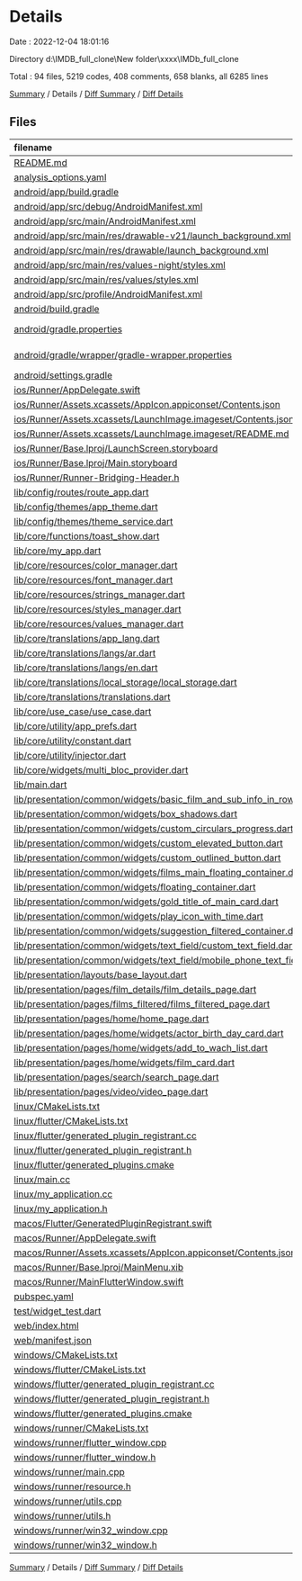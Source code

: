 # Details

Date : 2022-12-04 18:01:16

Directory d:\\IMDB_full_clone\\New folder\\xxxx\\IMDb_full_clone

Total : 94 files,  5219 codes, 408 comments, 658 blanks, all 6285 lines

[Summary](results.md) / Details / [Diff Summary](diff.md) / [Diff Details](diff-details.md)

## Files
| filename | language | code | comment | blank | total |
| :--- | :--- | ---: | ---: | ---: | ---: |
| [README.md](/README.md) | Markdown | 10 | 0 | 7 | 17 |
| [analysis_options.yaml](/analysis_options.yaml) | YAML | 3 | 23 | 4 | 30 |
| [android/app/build.gradle](/android/app/build.gradle) | Gradle | 54 | 5 | 13 | 72 |
| [android/app/src/debug/AndroidManifest.xml](/android/app/src/debug/AndroidManifest.xml) | XML | 4 | 4 | 1 | 9 |
| [android/app/src/main/AndroidManifest.xml](/android/app/src/main/AndroidManifest.xml) | XML | 28 | 6 | 1 | 35 |
| [android/app/src/main/res/drawable-v21/launch_background.xml](/android/app/src/main/res/drawable-v21/launch_background.xml) | XML | 4 | 7 | 2 | 13 |
| [android/app/src/main/res/drawable/launch_background.xml](/android/app/src/main/res/drawable/launch_background.xml) | XML | 4 | 7 | 2 | 13 |
| [android/app/src/main/res/values-night/styles.xml](/android/app/src/main/res/values-night/styles.xml) | XML | 9 | 9 | 1 | 19 |
| [android/app/src/main/res/values/styles.xml](/android/app/src/main/res/values/styles.xml) | XML | 9 | 9 | 1 | 19 |
| [android/app/src/profile/AndroidManifest.xml](/android/app/src/profile/AndroidManifest.xml) | XML | 4 | 4 | 1 | 9 |
| [android/build.gradle](/android/build.gradle) | Gradle | 27 | 0 | 5 | 32 |
| [android/gradle.properties](/android/gradle.properties) | Java Properties | 3 | 0 | 1 | 4 |
| [android/gradle/wrapper/gradle-wrapper.properties](/android/gradle/wrapper/gradle-wrapper.properties) | Java Properties | 5 | 0 | 1 | 6 |
| [android/settings.gradle](/android/settings.gradle) | Gradle | 8 | 0 | 4 | 12 |
| [ios/Runner/AppDelegate.swift](/ios/Runner/AppDelegate.swift) | Swift | 12 | 0 | 2 | 14 |
| [ios/Runner/Assets.xcassets/AppIcon.appiconset/Contents.json](/ios/Runner/Assets.xcassets/AppIcon.appiconset/Contents.json) | JSON | 122 | 0 | 1 | 123 |
| [ios/Runner/Assets.xcassets/LaunchImage.imageset/Contents.json](/ios/Runner/Assets.xcassets/LaunchImage.imageset/Contents.json) | JSON | 23 | 0 | 1 | 24 |
| [ios/Runner/Assets.xcassets/LaunchImage.imageset/README.md](/ios/Runner/Assets.xcassets/LaunchImage.imageset/README.md) | Markdown | 3 | 0 | 2 | 5 |
| [ios/Runner/Base.lproj/LaunchScreen.storyboard](/ios/Runner/Base.lproj/LaunchScreen.storyboard) | XML | 36 | 1 | 1 | 38 |
| [ios/Runner/Base.lproj/Main.storyboard](/ios/Runner/Base.lproj/Main.storyboard) | XML | 25 | 1 | 1 | 27 |
| [ios/Runner/Runner-Bridging-Header.h](/ios/Runner/Runner-Bridging-Header.h) | C++ | 1 | 0 | 1 | 2 |
| [lib/config/routes/route_app.dart](/lib/config/routes/route_app.dart) | Dart | 20 | 2 | 5 | 27 |
| [lib/config/themes/app_theme.dart](/lib/config/themes/app_theme.dart) | Dart | 128 | 0 | 7 | 135 |
| [lib/config/themes/theme_service.dart](/lib/config/themes/theme_service.dart) | Dart | 15 | 0 | 5 | 20 |
| [lib/core/functions/toast_show.dart](/lib/core/functions/toast_show.dart) | Dart | 33 | 0 | 5 | 38 |
| [lib/core/my_app.dart](/lib/core/my_app.dart) | Dart | 51 | 0 | 7 | 58 |
| [lib/core/resources/color_manager.dart](/lib/core/resources/color_manager.dart) | Dart | 38 | 0 | 14 | 52 |
| [lib/core/resources/font_manager.dart](/lib/core/resources/font_manager.dart) | Dart | 34 | 0 | 11 | 45 |
| [lib/core/resources/strings_manager.dart](/lib/core/resources/strings_manager.dart) | Dart | 3 | 0 | 1 | 4 |
| [lib/core/resources/styles_manager.dart](/lib/core/resources/styles_manager.dart) | Dart | 51 | 0 | 9 | 60 |
| [lib/core/resources/values_manager.dart](/lib/core/resources/values_manager.dart) | Dart | 65 | 0 | 7 | 72 |
| [lib/core/translations/app_lang.dart](/lib/core/translations/app_lang.dart) | Dart | 26 | 0 | 7 | 33 |
| [lib/core/translations/langs/ar.dart](/lib/core/translations/langs/ar.dart) | Dart | 135 | 0 | 1 | 136 |
| [lib/core/translations/langs/en.dart](/lib/core/translations/langs/en.dart) | Dart | 140 | 1 | 2 | 143 |
| [lib/core/translations/local_storage/local_storage.dart](/lib/core/translations/local_storage/local_storage.dart) | Dart | 9 | 0 | 3 | 12 |
| [lib/core/translations/translations.dart](/lib/core/translations/translations.dart) | Dart | 7 | 0 | 2 | 9 |
| [lib/core/use_case/use_case.dart](/lib/core/use_case/use_case.dart) | Dart | 23 | 0 | 6 | 29 |
| [lib/core/utility/app_prefs.dart](/lib/core/utility/app_prefs.dart) | Dart | 13 | 0 | 7 | 20 |
| [lib/core/utility/constant.dart](/lib/core/utility/constant.dart) | Dart | 2 | 0 | 0 | 2 |
| [lib/core/utility/injector.dart](/lib/core/utility/injector.dart) | Dart | 10 | 14 | 6 | 30 |
| [lib/core/widgets/multi_bloc_provider.dart](/lib/core/widgets/multi_bloc_provider.dart) | Dart | 9 | 10 | 4 | 23 |
| [lib/main.dart](/lib/main.dart) | Dart | 5 | 0 | 2 | 7 |
| [lib/presentation/common/widgets/basic_film_and_sub_info_in_row.dart](/lib/presentation/common/widgets/basic_film_and_sub_info_in_row.dart) | Dart | 110 | 0 | 4 | 114 |
| [lib/presentation/common/widgets/box_shadows.dart](/lib/presentation/common/widgets/box_shadows.dart) | Dart | 16 | 0 | 2 | 18 |
| [lib/presentation/common/widgets/custom_circulars_progress.dart](/lib/presentation/common/widgets/custom_circulars_progress.dart) | Dart | 41 | 0 | 7 | 48 |
| [lib/presentation/common/widgets/custom_elevated_button.dart](/lib/presentation/common/widgets/custom_elevated_button.dart) | Dart | 37 | 0 | 4 | 41 |
| [lib/presentation/common/widgets/custom_outlined_button.dart](/lib/presentation/common/widgets/custom_outlined_button.dart) | Dart | 29 | 0 | 4 | 33 |
| [lib/presentation/common/widgets/films_main_floating_container.dart](/lib/presentation/common/widgets/films_main_floating_container.dart) | Dart | 60 | 0 | 5 | 65 |
| [lib/presentation/common/widgets/floating_container.dart](/lib/presentation/common/widgets/floating_container.dart) | Dart | 28 | 0 | 4 | 32 |
| [lib/presentation/common/widgets/gold_title_of_main_card.dart](/lib/presentation/common/widgets/gold_title_of_main_card.dart) | Dart | 54 | 0 | 5 | 59 |
| [lib/presentation/common/widgets/play_icon_with_time.dart](/lib/presentation/common/widgets/play_icon_with_time.dart) | Dart | 24 | 0 | 3 | 27 |
| [lib/presentation/common/widgets/suggestion_filtered_container.dart](/lib/presentation/common/widgets/suggestion_filtered_container.dart) | Dart | 110 | 0 | 5 | 115 |
| [lib/presentation/common/widgets/text_field/custom_text_field.dart](/lib/presentation/common/widgets/text_field/custom_text_field.dart) | Dart | 47 | 0 | 3 | 50 |
| [lib/presentation/common/widgets/text_field/mobile_phone_text_field.dart](/lib/presentation/common/widgets/text_field/mobile_phone_text_field.dart) | Dart | 35 | 0 | 5 | 40 |
| [lib/presentation/layouts/base_layout.dart](/lib/presentation/layouts/base_layout.dart) | Dart | 54 | 0 | 7 | 61 |
| [lib/presentation/pages/film_details/film_details_page.dart](/lib/presentation/pages/film_details/film_details_page.dart) | Dart | 1,107 | 2 | 77 | 1,186 |
| [lib/presentation/pages/films_filtered/films_filtered_page.dart](/lib/presentation/pages/films_filtered/films_filtered_page.dart) | Dart | 83 | 0 | 5 | 88 |
| [lib/presentation/pages/home/home_page.dart](/lib/presentation/pages/home/home_page.dart) | Dart | 226 | 0 | 16 | 242 |
| [lib/presentation/pages/home/widgets/actor_birth_day_card.dart](/lib/presentation/pages/home/widgets/actor_birth_day_card.dart) | Dart | 68 | 0 | 5 | 73 |
| [lib/presentation/pages/home/widgets/add_to_wach_list.dart](/lib/presentation/pages/home/widgets/add_to_wach_list.dart) | Dart | 28 | 0 | 4 | 32 |
| [lib/presentation/pages/home/widgets/film_card.dart](/lib/presentation/pages/home/widgets/film_card.dart) | Dart | 112 | 0 | 10 | 122 |
| [lib/presentation/pages/search/search_page.dart](/lib/presentation/pages/search/search_page.dart) | Dart | 75 | 0 | 4 | 79 |
| [lib/presentation/pages/video/video_page.dart](/lib/presentation/pages/video/video_page.dart) | Dart | 282 | 0 | 20 | 302 |
| [linux/CMakeLists.txt](/linux/CMakeLists.txt) | CMake | 75 | 38 | 26 | 139 |
| [linux/flutter/CMakeLists.txt](/linux/flutter/CMakeLists.txt) | CMake | 66 | 13 | 10 | 89 |
| [linux/flutter/generated_plugin_registrant.cc](/linux/flutter/generated_plugin_registrant.cc) | C++ | 3 | 4 | 5 | 12 |
| [linux/flutter/generated_plugin_registrant.h](/linux/flutter/generated_plugin_registrant.h) | C++ | 5 | 5 | 6 | 16 |
| [linux/flutter/generated_plugins.cmake](/linux/flutter/generated_plugins.cmake) | CMake | 15 | 3 | 6 | 24 |
| [linux/main.cc](/linux/main.cc) | C++ | 5 | 0 | 2 | 7 |
| [linux/my_application.cc](/linux/my_application.cc) | C++ | 74 | 11 | 20 | 105 |
| [linux/my_application.h](/linux/my_application.h) | C++ | 7 | 7 | 5 | 19 |
| [macos/Flutter/GeneratedPluginRegistrant.swift](/macos/Flutter/GeneratedPluginRegistrant.swift) | Swift | 8 | 3 | 4 | 15 |
| [macos/Runner/AppDelegate.swift](/macos/Runner/AppDelegate.swift) | Swift | 8 | 0 | 2 | 10 |
| [macos/Runner/Assets.xcassets/AppIcon.appiconset/Contents.json](/macos/Runner/Assets.xcassets/AppIcon.appiconset/Contents.json) | JSON | 68 | 0 | 1 | 69 |
| [macos/Runner/Base.lproj/MainMenu.xib](/macos/Runner/Base.lproj/MainMenu.xib) | XML | 343 | 0 | 1 | 344 |
| [macos/Runner/MainFlutterWindow.swift](/macos/Runner/MainFlutterWindow.swift) | Swift | 12 | 0 | 4 | 16 |
| [pubspec.yaml](/pubspec.yaml) | YAML | 27 | 60 | 16 | 103 |
| [test/widget_test.dart](/test/widget_test.dart) | Dart | 14 | 10 | 7 | 31 |
| [web/index.html](/web/index.html) | HTML | 37 | 16 | 6 | 59 |
| [web/manifest.json](/web/manifest.json) | JSON | 35 | 0 | 1 | 36 |
| [windows/CMakeLists.txt](/windows/CMakeLists.txt) | CMake | 59 | 25 | 18 | 102 |
| [windows/flutter/CMakeLists.txt](/windows/flutter/CMakeLists.txt) | CMake | 81 | 13 | 11 | 105 |
| [windows/flutter/generated_plugin_registrant.cc](/windows/flutter/generated_plugin_registrant.cc) | C++ | 3 | 4 | 5 | 12 |
| [windows/flutter/generated_plugin_registrant.h](/windows/flutter/generated_plugin_registrant.h) | C++ | 5 | 5 | 6 | 16 |
| [windows/flutter/generated_plugins.cmake](/windows/flutter/generated_plugins.cmake) | CMake | 15 | 3 | 6 | 24 |
| [windows/runner/CMakeLists.txt](/windows/runner/CMakeLists.txt) | CMake | 21 | 12 | 7 | 40 |
| [windows/runner/flutter_window.cpp](/windows/runner/flutter_window.cpp) | C++ | 45 | 4 | 13 | 62 |
| [windows/runner/flutter_window.h](/windows/runner/flutter_window.h) | C++ | 20 | 5 | 9 | 34 |
| [windows/runner/main.cpp](/windows/runner/main.cpp) | C++ | 30 | 4 | 10 | 44 |
| [windows/runner/resource.h](/windows/runner/resource.h) | C++ | 9 | 6 | 2 | 17 |
| [windows/runner/utils.cpp](/windows/runner/utils.cpp) | C++ | 53 | 2 | 10 | 65 |
| [windows/runner/utils.h](/windows/runner/utils.h) | C++ | 8 | 6 | 6 | 20 |
| [windows/runner/win32_window.cpp](/windows/runner/win32_window.cpp) | C++ | 183 | 15 | 48 | 246 |
| [windows/runner/win32_window.h](/windows/runner/win32_window.h) | C++ | 48 | 29 | 22 | 99 |

[Summary](results.md) / Details / [Diff Summary](diff.md) / [Diff Details](diff-details.md)